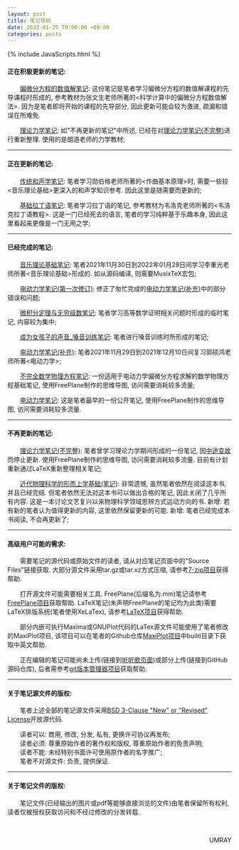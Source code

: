 ```yaml
---
layout: post
title: 笔记导航
date: 2022-01-25 T0:00:00 +08:00
categories: posts
---
```


{% include JavaScripts.html %}

#### 正在积极更新的笔记:  

&emsp;&emsp;[偏微分方程的数值解笔记](/posts/2022/09/11/NSoPDE.html): 这份笔记是笔者学习偏微分方程的数值解课程的先导课程时形成的, 参考教材为张文生老师所著的<科学计算中的偏微分方程数值解法>. 因为是笔者即将开始的课程的先导部分, 因此更新可能会较为激进, 疏漏和错误在所难免.  

&emsp;&emsp;[理论力学笔记](/posts/2022/09/14/TM.html): 如"不再更新的笔记"中所述, 已经在对[理论力学笔记(不完整)](/posts/2021/11/28/2021y07m01d_tm.html)进行重新整理. 使用的是朗道老师的力学教材;  

* * *

#### 正在更新的笔记:  

&emsp;&emsp;[传统和声学笔记](/posts/2022/07/21/TranditionalHarmonics.html): 笔者学习勋伯格老师所著的<作曲基本原理>时, 需要一些较<音乐理论基础>更深入的和声学知识参考. 因此这里是随需要而更新的;  

&emsp;&emsp;[基础拉丁语笔记](/posts/2022/01/29/BLatin.html): 笔者学习拉丁语的笔记, 参考教材为韦洛克老师所著的<韦洛克拉丁语教程>. 这是一门已经死去的语言, 笔者的学习纯粹基于乐趣本身, 因此这里看起来更像是一门无用之学;  

* * *  

#### 已经完成的笔记:  

&emsp;&emsp;[音乐理论基础笔记](/posts/2022/01/27/MTB.html): 笔者2021年11月30日到2022年01月28日间学习李重光老师所著<音乐理论基础>形成的. 如从源码编译, 则需要MusixTeX宏包;  

&emsp;&emsp;[电动力学笔记(第一次修订)](/posts/2021/12/29/EHM_Sec_V1.html): 修正了匆忙完成的[电动力学笔记(补充)](/posts/2021/11/28/EHM_Sec.html)中的部分错误和问题;  

&emsp;&emsp;[微积分定理与无穷级数笔记](/posts/2021/11/28/Some_Math.html): 笔者学习高等数学证明相关问题时形成的临时笔记, 内容较为集中;  

&emsp;&emsp;[成为女孩子的声音_嗓音训练笔记](/posts/2021/11/28/Become_Girls_Voice.html): 笔者进行嗓音训练时所形成的笔记;  

&emsp;&emsp;[电动力学笔记(补充)](/posts/2021/11/28/EHM_Sec.html): 笔者2021年11月29日到2021年12月10日间复习郭硕鸿老师所著<电动力学>;  

&emsp;&emsp;[不完全数学物理方程笔记](/posts/2021/07/06/mpe.html): 一份适用于电动力学偏微分方程求解的数学物理方程基础笔记, 使用FreePlane制作的思维导图, 访问需要消耗较多流量;  

&emsp;&emsp;[电动力学笔记](/posts/2021/07/05/2021y03m21d_eh.html): 这是笔者最早的一份公开笔记, 使用FreePlane制作的思维导图, 访问需要消耗较多流量.  

* * *

#### 不再更新的笔记:  

&emsp;&emsp;[理论力学笔记(不完整)](/posts/2021/11/28/2021y07m01d_tm.html): 笔者曾学习理论力学期间形成的一份笔记, 因[中途变故](/posts/2021/11/04/tm_pulse.html)而停止更新. 使用FreePlane制作的思维导图, 访问需要消耗较多流量. 目前有计划重新通过LaTeX重新整理相关笔记;  

&emsp;&emsp;[近代物理科学的形而上学基础(笔记)](/posts/2022/01/28/MFMPS.html): 非常遗憾, 虽然笔者依然在阅读这本书, 并且已经完结. 但笔者依然无法对这本书可以做出合格的笔记, 因此关闭了几乎所有内容. 这是一本讨论文艺复兴以来物理科学领域思辨方式运动方向的书. 新增: 若有新的笔者认为值得更新的内容, 这里依然保留更新的可能. 新增: 笔者已经完成本书阅读, 不会再更新了;  

* * *

#### 高级用户可能的需求:  

&emsp;&emsp;需要笔记的源代码或原始文件的读者, 请从对应笔记页面中的"Source Files"链接获取. 大部分源文件采用tar.gz或tar.xz方式压缩, 请参考[7-zip项目](http://www.7-zip.org/)获得帮助.  

&emsp;&emsp;打开源文件可能需要相关工具. FreePlane(后缀名为.mm)笔记请参考[FreePlane项目](https://www.freeplane.org/)获取帮助. LaTeX笔记(未声明FreePlane的笔记均为此类)需要LaTeX排版系统(笔者使用XeLaTex), 请参考[LaTeX项目](https://www.latex-project.org/)获得帮助.  

&emsp;&emsp;部分内嵌可执行Maxima或GNUPlot代码的LaTex源文件可能使用了笔者修改的MaxiPlot项目, 该项目可以在笔者的Github仓库[MaxiPlot项目](https://github.com/Umaru-Xi/MaxiPlot)中build目录下获取中英文帮助.  

&emsp;&emsp;正在编辑的笔记可能尚未上传(链接到[听听歌页面](https://music.163.com/#/playlist?id=7077611946 "听听歌按钮"))或部分上传(链接到GitHub源码仓库), 后者需参考[git版本管理器项目](https://git-scm.com/)获取帮助.  

* * *

#### 关于笔记源文件的版权:  

&emsp;&emsp;笔者上述全部的笔记源文件采用[BSD 3-Clause "New" or "Revised" License](https://choosealicense.com/licenses/bsd-3-clause-clear/)开放源代码.  

&emsp;&emsp;读者可以: 商用, 修改, 分发, 私有, 更换许可协议再发布;  
&emsp;&emsp;读者必须: 尊重原始作者的著作权和版权, 尊重原始作者的免责声明;  
&emsp;&emsp;读者不能: 未经特别书面许可使用原作者的名字推广;  
&emsp;&emsp;笔者不对源文件: 负责, 提供保证.  

* * *

#### 关于笔记文件的版权:  

&emsp;&emsp;笔记文件(已经输出的图片或pdf等能够直接浏览的文件)由笔者保留所有权利, 读者仅被授权获取访问和不经过修改的分发转载.  


&emsp;&emsp;
<p align="right">UMRAY</p>
